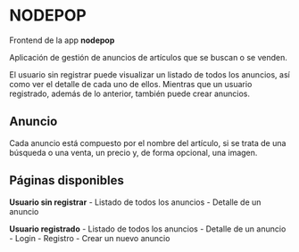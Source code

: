 # NODEPOP 

Frontend de la app **nodepop** 

Aplicación de gestión de anuncios de artículos que se buscan o se venden.

El usuario sin registrar puede visualizar un listado de todos los anuncios, así como ver el detalle de cada uno de ellos. Mientras que un usuario registrado, además de lo anterior, también puede crear anuncios. 

## Anuncio
Cada anuncio está compuesto por el nombre del artículo, si se trata de una búsqueda o una venta, un precio y, de forma opcional, una imagen.

## Páginas disponibles

**Usuario sin registrar**
    - Listado de todos los anuncios
    - Detalle de un anuncio

**Usuario registrado**
    - Listado de todos los anuncios
    - Detalle de un anuncio
    - Login
    - Registro
    - Crear un nuevo anuncio
